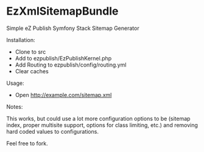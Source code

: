EzXmlSitemapBundle
==================

Simple eZ Publish Symfony Stack Sitemap Generator

Installation:

 * Clone to src
 * Add to ezpublish/EzPublishKernel.php
 * Add Routing to ezpublish/config/routing.yml
 * Clear caches

Usage:

 * Open http://example.com/sitemap.xml

Notes:

This works, but could use a lot more configuration options to be (sitemap index, proper multisite support, options for class limiting, etc.) and removing hard coded values to configurations.

Feel free to fork.
